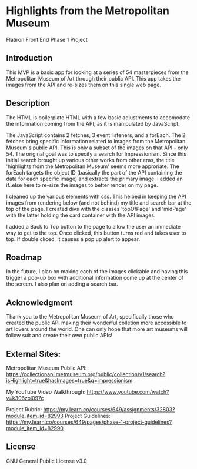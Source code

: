 # Highlights from the Metropolitan Museum
Flatiron Front End Phase 1 Project

## Introduction
This MVP is a basic app for looking at a series of 54 masterpieces from the Metropolitan Museum of Art through their public API. This app takes the images from the API and re-sizes them on this single web page.

## Description
The HTML is boilerplate HTML with a few basic adjustments to accomodate the information coming from the API, as it is manipulated by JavaScript. 

The JavaScript contains 2 fetches, 3 event listeners, and a forEach. The 2 fetches bring specific information related to images from the Metropolitan Museum's public API. This is only a subset of the images on that API - only 54. The original goal was to specify a search for Impressionism. Since this initial search brought up various other works from other eras, the title 'highlights from the Metropolitan Museum' seems more approriate. The forEach targets the object ID (basically the part of the API containing the data for each specific image) and extracts the primary image. I added an if..else here to re-size the images to better render on my page. 

I cleaned up the various elements with css. This helped in keeping the API images from rendering below (and not behind) my title and search bar at the top of the page. I created divs with the classes 'topOfPage' and 'midPage' with the latter holding the card container with the API images.

I added a Back to Top button to the page to allow the user an immediate way to get to the top. Once clicked, this button turns red and takes user to top. If double cliced, it causes a pop up alert to appear.

## Roadmap
In the future, I plan on making each of the images clickable and having this trigger a pop-up box with additional information come up at the center of the screen. I also plan on adding a search bar.

## Acknowledgment
Thank you to the Metropolitan Museum of Art, specifically those who created the public API making their wonderful colletion more accessible to art lovers around the world. One can only hope that more art museums will follow suit and create their own public APIs!


## External Sites:

Metropolitan Museum Public API: https://collectionapi.metmuseum.org/public/collection/v1/search?isHighlight=true&hasImages=true&q=impressionism

My YouTube Video Walkthrough: https://www.youtube.com/watch?v=k306zol097c

Project Rubric: https://my.learn.co/courses/649/assignments/32803?module_item_id=82993
Project Guidelines: https://my.learn.co/courses/649/pages/phase-1-project-guidelines?module_item_id=82990

## License 
GNU General Public License v3.0

